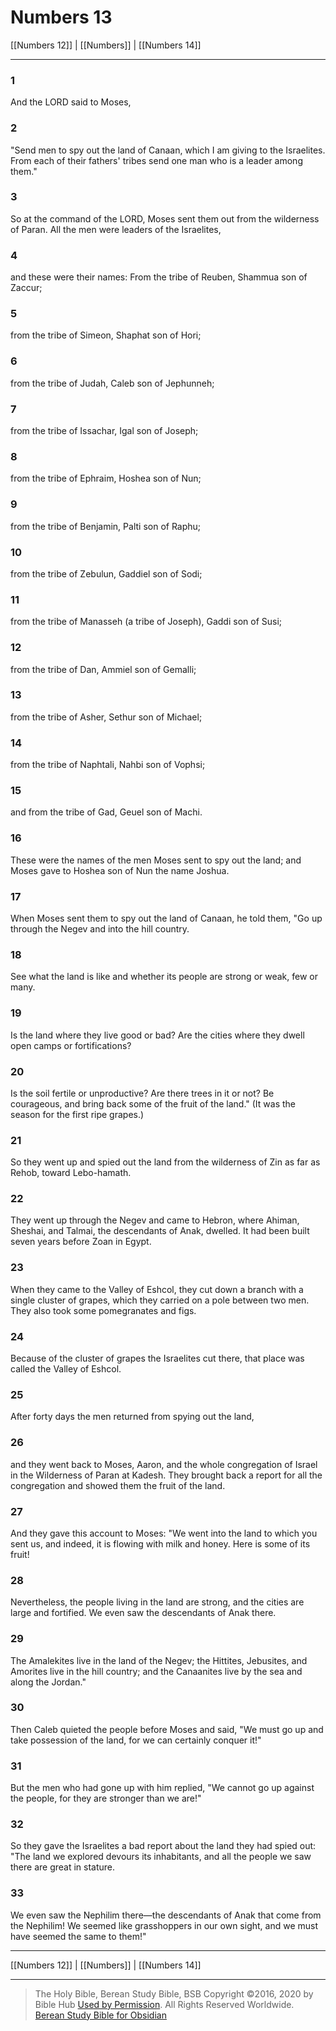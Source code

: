 # Numbers 13

[[Numbers 12]] | [[Numbers]] | [[Numbers 14]]

---

### 1
And the LORD said to Moses,

### 2
"Send men to spy out the land of Canaan, which I am giving to the Israelites. From each of their fathers' tribes send one man who is a leader among them."

### 3
So at the command of the LORD, Moses sent them out from the wilderness of Paran. All the men were leaders of the Israelites,

### 4
and these were their names: From the tribe of Reuben, Shammua son of Zaccur;

### 5
from the tribe of Simeon, Shaphat son of Hori;

### 6
from the tribe of Judah, Caleb son of Jephunneh;

### 7
from the tribe of Issachar, Igal son of Joseph;

### 8
from the tribe of Ephraim, Hoshea son of Nun;

### 9
from the tribe of Benjamin, Palti son of Raphu;

### 10
from the tribe of Zebulun, Gaddiel son of Sodi;

### 11
from the tribe of Manasseh (a tribe of Joseph), Gaddi son of Susi;

### 12
from the tribe of Dan, Ammiel son of Gemalli;

### 13
from the tribe of Asher, Sethur son of Michael;

### 14
from the tribe of Naphtali, Nahbi son of Vophsi;

### 15
and from the tribe of Gad, Geuel son of Machi.

### 16
These were the names of the men Moses sent to spy out the land; and Moses gave to Hoshea son of Nun the name Joshua.

### 17
When Moses sent them to spy out the land of Canaan, he told them, "Go up through the Negev and into the hill country.

### 18
See what the land is like and whether its people are strong or weak, few or many.

### 19
Is the land where they live good or bad? Are the cities where they dwell open camps or fortifications?

### 20
Is the soil fertile or unproductive? Are there trees in it or not? Be courageous, and bring back some of the fruit of the land." (It was the season for the first ripe grapes.)

### 21
So they went up and spied out the land from the wilderness of Zin as far as Rehob, toward Lebo-hamath.

### 22
They went up through the Negev and came to Hebron, where Ahiman, Sheshai, and Talmai, the descendants of Anak, dwelled. It had been built seven years before Zoan in Egypt.

### 23
When they came to the Valley of Eshcol, they cut down a branch with a single cluster of grapes, which they carried on a pole between two men. They also took some pomegranates and figs.

### 24
Because of the cluster of grapes the Israelites cut there, that place was called the Valley of Eshcol.

### 25
After forty days the men returned from spying out the land,

### 26
and they went back to Moses, Aaron, and the whole congregation of Israel in the Wilderness of Paran at Kadesh. They brought back a report for all the congregation and showed them the fruit of the land.

### 27
And they gave this account to Moses: "We went into the land to which you sent us, and indeed, it is flowing with milk and honey. Here is some of its fruit!

### 28
Nevertheless, the people living in the land are strong, and the cities are large and fortified. We even saw the descendants of Anak there.

### 29
The Amalekites live in the land of the Negev; the Hittites, Jebusites, and Amorites live in the hill country; and the Canaanites live by the sea and along the Jordan."

### 30
Then Caleb quieted the people before Moses and said, "We must go up and take possession of the land, for we can certainly conquer it!"

### 31
But the men who had gone up with him replied, "We cannot go up against the people, for they are stronger than we are!"

### 32
So they gave the Israelites a bad report about the land they had spied out: "The land we explored devours its inhabitants, and all the people we saw there are great in stature.

### 33
We even saw the Nephilim there—the descendants of Anak that come from the Nephilim! We seemed like grasshoppers in our own sight, and we must have seemed the same to them!"

---

[[Numbers 12]] | [[Numbers]] | [[Numbers 14]]

---

> The Holy Bible, Berean Study Bible, BSB
> Copyright &copy;2016, 2020 by Bible Hub
> [Used by Permission](https://berean.bible/terms.htm). All Rights Reserved Worldwide.
> [Berean Study Bible for Obsidian](https://github.com/gapmiss/berean-study-bible-for-obsidian)</small>

